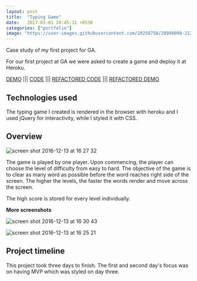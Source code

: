 ```yaml
---
layout: post
title:  "Typing Game"
date:   2017-03-01 20:45:31 +0530
categories: ["portfolio"]
image: "https://user-images.githubusercontent.com/20258758/28998098-212f1602-7a1b-11e7-85c2-5d6e96c51321.png"
---
```

Case study of my first project for GA.

For our first project at GA we were asked to create a game and deploy it at Heroku.

[DEMO](http://grumpy-typing.herokuapp.com/) ||| [CODE](https://github.com/EffingKay/WDI_PROJECT_1) |||  [REFACTORED CODE](https://github.com/EffingKay/wdi-project-1-remastered) ||| [REFACTORED DEMO](http://typing-game.netlify.com/)

## Technologies used
The typing game I created is rendered in the browser with heroku and I used jQuery for interactivity, while I styled it with CSS.

## Overview
![screen shot 2016-12-13 at 16 27 32](https://cloud.githubusercontent.com/assets/20258758/21148731/16132322-c151-11e6-8aaf-5d014d05660e.png)


The game is played by one player. Upon commencing, the player can choose the level of difficulty from easy to hard. The objective of the game is to clear as many word as possible before the word reaches right side of the screen. The higher the levels, the faster the words render and move across the screen.

The high score is stored for every level individually.

**More screenshots**

![screen shot 2016-12-13 at 16 30 43](https://cloud.githubusercontent.com/assets/20258758/21148864/8680b714-c151-11e6-9cb3-7ff5a524d455.png)


![screen shot 2016-12-13 at 16 25 21](https://cloud.githubusercontent.com/assets/20258758/21148665/dfdc9748-c150-11e6-9298-8c48760ceff9.png)


## Project timeline
This project took three days to finish.
The first and second day's focus was on having MVP which was styled on day three.
